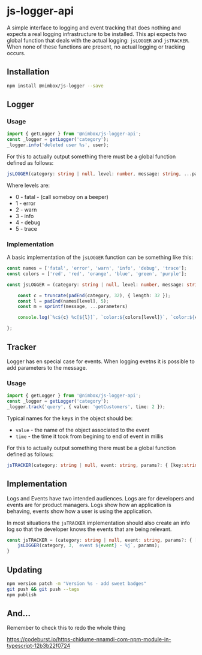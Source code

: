 # js-logger-api

A simple interface to logging and event tracking that does nothing and expects a real logging infrastructure to be installed. This api expects two global function that deals with the actual logging: `jsLOGGER` and `jsTRACKER`. When none of these functions are present, no actual logging or tracking occurs.

## Installation 

```sh
npm install @nimbox/js-logger --save
```

## Logger

### Usage

```ts
import { getLogger } from '@nimbox/js-logger-api';
const _logger = getLogger('category');
_logger.info('deleted user %s', user);
```

For this to actually output something there must be a global function 
defined as follows:

```ts
jsLOGGER(category: string | null, level: number, message: string, ...params: any)
```

Where levels are:

* 0 - fatal - (call someboy on a beeper)
* 1 - error
* 2 - warn
* 3 - info
* 4 - debug
* 5 - trace

### Implementation

A basic implementation of the `jsLOGGER` function can be something like this:

```ts
const names = ['fatal', 'error', 'warn', 'info', 'debug', 'trace'];
const colors = ['red', 'red', 'orange', 'blue', 'green', 'purple'];

const jsLOGGER = (category: string | null, level: number, message: string, ...params: any) => {

    const c = truncate(padEnd(category, 32), { length: 32 });
    const l = padEnd(names[level], 5);
    const m = sprintf(message, ...parameters)

    console.log(`%c${c} %c[${l}]`, `color:${colors[level]}`, `color:${colors[level]}`, m);

};
```

## Tracker

Logger has en special case for events. When logging evetns it is possible to add 
parameters to the message.

### Usage

```ts
import { getLogger } from '@nimbox/js-logger-api';
const _logger = getLogger('category');
_logger.track('query', { value: 'getCustomers', time: 2 });
```

Typical names for the keys in the object should be:

* `value` - the name of the object associated to the event 
* `time` - the time it took from begining to end of event in millis

For this to actually output something there must be a global function 
defined as follows:

```ts
jsTRACKER(category: string | null, event: string, params?: { [key:string]: any })
```

## Implementation

Logs and Events have two intended audiences.  Logs are for developers and events are for product managers. Logs show how an application is behaving, events show how a user is using the application.

In most situations the `jsTRACKER` implementation should also create an info log so that the developer knows the events that are being relevant.

```ts
const jsTRACKER = (category: string | null, event: string, params?: { [key:string]: any }) =>  {
    jsLOGGER(category, 3, `event ${event} - %j`, params);
}
```

## Updating

```bash
npm version patch -m "Version %s - add sweet badges"
git push && git push --tags
npm publish
```

## And...

Remember to check this to redo the whole thing

https://codeburst.io/https-chidume-nnamdi-com-npm-module-in-typescript-12b3b22f0724

